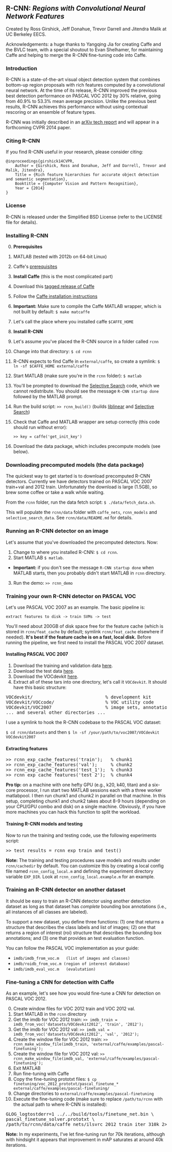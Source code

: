## R-CNN: *Regions with Convolutional Neural Network Features*

Created by Ross Girshick, Jeff Donahue, Trevor Darrell and Jitendra Malik at UC Berkeley EECS.

Acknowledgements: a huge thanks to Yangqing Jia for creating Caffe and the BVLC team, with a special shoutout to Evan Shelhamer, for maintaining Caffe and helping to merge the R-CNN fine-tuning code into Caffe.

### Introduction

R-CNN is a state-of-the-art visual object detection system that combines bottom-up region proposals with rich features computed by a convolutional neural network. At the time of its release, R-CNN improved the previous best detection performance on PASCAL VOC 2012 by 30% relative, going from 40.9% to 53.3% mean average precision. Unlike the previous best results, R-CNN achieves this performance without using contextual rescoring or an ensemble of feature types.

R-CNN was initially described in an [arXiv tech report](http://arxiv.org/abs/1311.2524) and will appear in a forthcoming CVPR 2014 paper.

### Citing R-CNN

If you find R-CNN useful in your research, please consider citing:

    @inproceedings{girshick14CVPR,
        Author = {Girshick, Ross and Donahue, Jeff and Darrell, Trevor and Malik, Jitendra},
        Title = {Rich feature hierarchies for accurate object detection and semantic segmentation},
        Booktitle = {Computer Vision and Pattern Recognition},
        Year = {2014}
    }

### License

R-CNN is released under the Simplified BSD License (refer to the
LICENSE file for details).

### Installing R-CNN

0. **Prerequisites** 
  0. MATLAB (tested with 2012b on 64-bit Linux)
  0. Caffe's [prerequisites](http://caffe.berkeleyvision.org/installation.html#prequequisites)
0. **Install Caffe** (this is the most complicated part)
  0. Download this [tagged release of Caffe](http://todo)
  0. Follow the [Caffe installation instructions](http://caffe.berkeleyvision.org/installation.html)
  0. **Important:** Make sure to compile the Caffe MATLAB wrapper, which is not built by default: `$ make matcaffe`
  0. Let's call the place where you installed caffe `$CAFFE_HOME`
  
0. **Install R-CNN**
  0. Let's assume you've placed the R-CNN source in a folder called `rcnn`
  0. Change into that directory: `$ cd rcnn`
  0. R-CNN expects to find Caffe in `external/caffe`, so create a symlink: `$ ln -sf $CAFFE_HOME external/caffe`
  0. Start MATLAB (make sure you're in the `rcnn` folder): `$ matlab`
  0. You'll be prompted to download the [Selective Search](http://disi.unitn.it/~uijlings/MyHomepage/index.php#page=projects1) code, which we cannot redistribute. You should see the message `R-CNN startup done` followed by the MATLAB prompt.
  0. Run the build script: `>> rcnn_build()` (builds [liblinear](http://www.csie.ntu.edu.tw/~cjlin/liblinear/) and [Selective Search](http://www.science.uva.nl/research/publications/2013/UijlingsIJCV2013/))
  0. Check that Caffe and MATLAB wrapper are setup correctly (this code should run without error):
  
      `>> key = caffe('get_init_key')`
  
  0. Download the data package, which includes precompute models (see below).

### Downloading precomputed models (the data package)

The quickest way to get started is to download precomputed R-CNN detectors. Currently we have detectors trained on PASCAL VOC 2007 train+val and 2012 train. Unfortunately the download is large (1.5GB), so brew some coffee or take a walk while waiting.

From the `rcnn` folder, run the data fetch script: `$ ./data/fetch_data.sh`. 

This will populate the `rcnn/data` folder with `caffe_nets`, `rcnn_models` and `selective_search_data`. See `rcnn/data/README.md` for details.


### Running an R-CNN detector on an image

Let's assume that you've downloaded the precomputed detectors. Now:

1. Change to where you installed R-CNN: `$ cd rcnn`. 
2. Start MATLAB `$ matlab`.
  * **Important:** if you don't see the message `R-CNN startup done` when MATLAB starts, then you probably didn't start MATLAB in `rcnn` directory.
3. Run the demo: `>> rcnn_demo`

### Training your own R-CNN detector on PASCAL VOC

Let's use PASCAL VOC 2007 as an example. The basic pipeline is: 

    extract features to disk -> train SVMs -> test
    
You'll need about 200GB of disk space free for the feature cache (which is stored in `rcnn/feat_cache` by default; symlink `rcnn/feat_cache` elsewhere if needed). **It's best if the feature cache is on a fast, local disk.** Before running the pipeline, we first need to install the PASCAL VOC 2007 dataset.

#### Installing PASCAL VOC 2007

1. Download the training and validation data [here](http://pascallin.ecs.soton.ac.uk/challenges/VOC/voc2007/VOCtrainval_06-Nov-2007.tar).
2. Download the test data [here](http://pascallin.ecs.soton.ac.uk/challenges/VOC/voc2007/VOCtest_06-Nov-2007.tar).
3. Download the VOCdevkit [here](http://pascallin.ecs.soton.ac.uk/challenges/VOC/voc2007/VOCdevkit_08-Jun-2007.tar).
4. Extract all of these tars into one directory, let's call it `VOCdevkit`. It should have this basic structure:

<pre>
VOCdevkit/                           % development kit
VOCdevkit/VOCcode/                   % VOC utility code
VOCdevkit/VOC2007                    % image sets, annotations, etc.
... and several other directories ...
</pre>

I use a symlink to hook the R-CNN codebase to the PASCAL VOC dataset:

`$ cd rcnn/datasets` and then `$ ln -sf /your/path/to/voc2007/VOCdevkit VOCdevkit2007`

#### Extracting features

<pre>
>> rcnn_exp_cache_features('train');   % chunk1
>> rcnn_exp_cache_features('val');     % chunk2
>> rcnn_exp_cache_features('test_1');  % chunk3
>> rcnn_exp_cache_features('test_2');  % chunk4
</pre>

**Pro tip:** on a machine with one hefty GPU (e.g., k20, k40, titan) and a six-core processor, I run start two MATLAB sessions each with a three worker matlabpool. I then run chunk1 and chunk2 in parallel on that machine. In this setup, completing chunk1 and chunk2 takes about 8-9 hours (depending on your CPU/GPU combo and disk) on a single machine. Obviously, if you have more machines you can hack this function to split the workload.

#### Training R-CNN models and testing

Now to run the training and testing code, use the following experiments script:

<pre>
>> test_results = rcnn_exp_train_and_test()
</pre>

**Note:** The training and testing procedures save models and results under `rcnn/cachedir` by default. You can customize this by creating a local config file named `rcnn_config_local.m` and defining the experiment directory variable `EXP_DIR`. Look at `rcnn_config_local.example.m` for an example.


### Training an R-CNN detector on another dataset

It should be easy to train an R-CNN detector using another detection dataset as long as that dataset has *complete* bounding box annotations (i.e., all instances of all classes are labeled).

To support a new dataset, you define three functions: (1) one that returns a structure that describes the class labels and list of images; (2) one that returns a region of interest (roi) structure that describes the bounding box annotations; and (3) one that provides an test evaluation function.

You can follow the PASCAL VOC implementation as your guide:

* `imdb/imdb_from_voc.m   (list of images and classes)`  
* `imdb/roidb_from_voc.m (region of interest database)`
* `imdb/imdb_eval_voc.m   (evalutation)`  

### Fine-tuning a CNN for detection with Caffe

As an example, let's see how you would fine-tune a CNN for detection on PASCAL VOC 2012.

0. Create window files for VOC 2012 train and VOC 2012 val.
  0. Start MATLAB in the `rcnn` directory
  0. Get the imdb for VOC 2012 train: `>> imdb_train = imdb_from_voc('datasets/VOCdevkit2012', 'train', '2012');`
  0. Get the imdb for VOC 2012 val: `>> imdb_val = imdb_from_voc('datasets/VOCdevkit2012', 'val', '2012');`
  0. Create the window file for VOC 2012 train: `>> rcnn_make_window_file(imdb_train, 'external/caffe/examples/pascal-finetuning');`
  0. Create the window file for VOC 2012 val: `>> rcnn_make_window_file(imdb_val, 'external/caffe/examples/pascal-finetuning');`
  0. Exit MATLAB
0. Run fine-tuning with Caffe
  0. Copy the fine-tuning prototxt files: `$ cp finetuning/voc_2012_prototxt/pascal_finetune_* external/caffe/examples/pascal-finetuning/`
  0. Change directories to `external/caffe/examples/pascal-finetuning`
  0. Execute the fine-tuning code (make sure to replace `/path/to/rcnn` with the actual path to where R-CNN is installed):
  
<pre>
GLOG_logtostderr=1 ../../build/tools/finetune_net.bin \
pascal_finetune_solver.prototxt \
/path/to/rcnn/data/caffe_nets/ilsvrc_2012_train_iter_310k 2>&1 | tee log.txt
</pre>
      
**Note:** In my experiments, I've let fine-tuning run for 70k iterations, although with hindsight it appears that improvement in mAP saturates at around 40k iterations.
